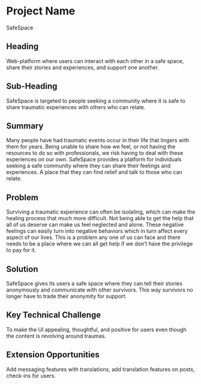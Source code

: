 # Project Name

SafeSpace

## Heading

Web-platform where users can interact with each other in a safe space, share their stories and experiences, and support one another.

## Sub-Heading

SafeSpace is targeted to people seeking a community where it is safe to share traumatic experiences with others who can relate.

## Summary

Many people have had traumatic events occur in their life that lingers with them for years. Being unable to share how we feel, or not having the resources to do so with professionals, we risk having to deal with these experiences on our own. SafeSpace provides a platform for individuals seeking a safe community where they can share their feelings and experiences. A place that they can find relief and talk to those who can relate.

## Problem

Surviving a traumatic experience can often be isolating, which can make the healing process that much more difficult. Not being able to get the help that all of us deserve can make us feel neglected and alone. These negative feelings can easily turn into negative behaviors which in turn affect every aspect of our lives. This is a problem any one of us can face and there needs to be a place where we can all get help if we don’t have the privilege to pay for it.

## Solution

SafeSpace gives its users a safe space where they can tell their stories anonymously and communicate with other survivors. This way survivors no longer have to trade their anonymity for support.

## Key Technical Challenge

To make the UI appealing, thoughtful, and positive for users even though the content is revolving around traumas.

## Extension Opportunities

Add messaging features with translations, add translation features on posts, check-ins for users.
